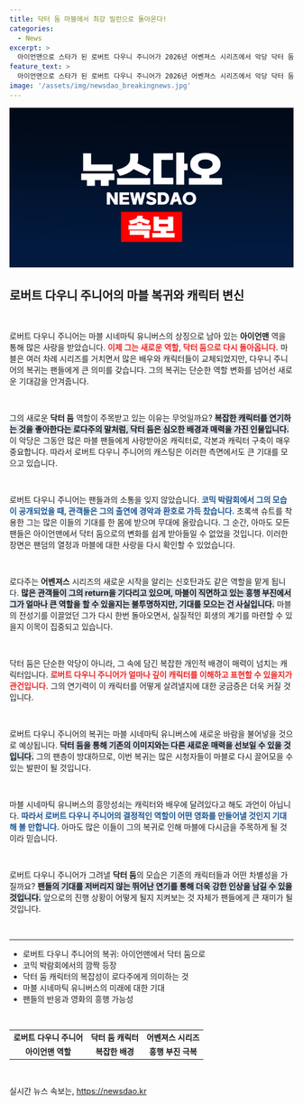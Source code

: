 ```yaml
---
title: 닥터 둠 마블에서 최강 빌런으로 돌아온다!
categories:
  - News
excerpt: >
  아이언맨으로 스타가 된 로버트 다우니 주니어가 2026년 어벤져스 시리즈에서 악당 닥터 둠으로 복귀! 샌디에이고 코믹 박람회에서의 놀라운 등장과 관객의 환호, 마블의 미래에 대한 기대감이 높아지고 있습니다. 클릭 유도!
feature_text: >
  아이언맨으로 스타가 된 로버트 다우니 주니어가 2026년 어벤져스 시리즈에서 악당 닥터 둠으로 복귀! 샌디에이고 코믹 박람회에서의 놀라운 등장과 관객의 환호, 마블의 미래에 대한 기대감이 높아지고 있습니다. 클릭 유도!
image: '/assets/img/newsdao_breakingnews.jpg'
---
```


<p><img src="/assets/img/newsdao_breakingnews.jpg" alt="pcversion 속보" /></p>

<h2 data-ke-size="size26">로버트 다우니 주니어의 마블 복귀와 캐릭터 변신</h2>

<p data-ke-size="size16">&nbsp;</p>

<p>로버트 다우니 주니어는 마블 시네마틱 유니버스의 상징으로 남아 있는 <b>아이언맨</b> 역을 통해 많은 사랑을 받았습니다. <b><span style="color: #ee2323;">이제 그는 새로운 역할, 닥터 둠으로 다시 돌아옵니다.</span></b> 마블은 여러 차례 시리즈를 거치면서 많은 배우와 캐릭터들이 교체되었지만, 다우니 주니어의 복귀는 팬들에게 큰 의미를 갖습니다. 그의 복귀는 단순한 역할 변화를 넘어선 새로운 기대감을 안겨줍니다. </p>

<p data-ke-size="size16">&nbsp;</p>

<p>그의 새로운 <b>닥터 둠</b> 역할이 주목받고 있는 이유는 무엇일까요? <b><span style="background-color: #21538527;">복잡한 캐릭터를 연기하는 것을 좋아한다는 로다주의 말처럼, 닥터 둠은 심오한 배경과 매력을 가진 인물입니다.</span></b> 이 악당은 그동안 많은 마블 팬들에게 사랑받아온 캐릭터로, 각본과 캐릭터 구축이 매우 중요합니다. 따라서 로버트 다우니 주니어의 캐스팅은 이러한 측면에서도 큰 기대를 모으고 있습니다.</p>

<p data-ke-size="size16">&nbsp;</p>

<p>로버트 다우니 주니어는 팬들과의 소통을 잊지 않았습니다. <b><span style="color: #1a5490;">코믹 박람회에서 그의 모습이 공개되었을 때, 관객들은 그의 출연에 경악과 환호로 가득 찼습니다.</span></b> 초록색 슈트를 착용한 그는 많은 이들의 기대를 한 몸에 받으며 무대에 올랐습니다. 그 순간, 아마도 모든 팬들은 아이언맨에서 닥터 둠으로의 변화를 쉽게 받아들일 수 없었을 것입니다. 이러한 장면은 팬덤의 열정과 마블에 대한 사랑을 다시 확인할 수 있었습니다.</p>

<p data-ke-size="size16">&nbsp;</p>

<p>로다주는 <b>어벤져스</b> 시리즈의 새로운 시작을 알리는 신호탄과도 같은 역할을 맡게 됩니다. <b><span style="background-color: #21538527;">많은 관객들이 그의 return을 기다리고 있으며, 마블이 직면하고 있는 흥행 부진에서 그가 얼마나 큰 역할을 할 수 있을지는 불투명하지만, 기대를 모으는 건 사실입니다.</span></b> 마블의 전성기를 이끌었던 그가 다시 한번 돌아오면서, 실질적인 회생의 계기를 마련할 수 있을지 이목이 집중되고 있습니다.</p>

<p data-ke-size="size16">&nbsp;</p>

<p>닥터 둠은 단순한 악당이 아니라, 그 속에 담긴 복잡한 개인적 배경이 매력이 넘치는 캐릭터입니다. <b><span style="color: #ee2323;">로버트 다우니 주니어가 얼마나 깊이 캐릭터를 이해하고 표현할 수 있을지가 관건입니다.</span></b> 그의 연기력이 이 캐릭터를 어떻게 살려낼지에 대한 궁금증은 더욱 커질 것입니다. </p>

<p data-ke-size="size16">&nbsp;</p>

<p>로버트 다우니 주니어의 복귀는 마블 시네마틱 유니버스에 새로운 바람을 불어넣을 것으로 예상됩니다. <b><span style="background-color: #21538527;">닥터 둠을 통해 기존의 이미지와는 다른 새로운 매력을 선보일 수 있을 것입니다.</span></b> 그의 팬층이 방대하므로, 이번 복귀는 많은 시청자들이 마블로 다시 끌어모을 수 있는 발판이 될 것입니다. </p>

<p data-ke-size="size16">&nbsp;</p>

<p>마블 시네마틱 유니버스의 흥망성쇠는 캐릭터와 배우에 달려있다고 해도 과언이 아닙니다. <b><span style="color: #1a5490;">따라서 로버트 다우니 주니어의 결정적인 역할이 어떤 영화를 만들어낼 것인지 기대해 볼 만합니다.</span></b> 아마도 많은 이들이 그의 복귀로 인해 마블에 다시금을 주목하게 될 것이라 믿습니다. </p>

<p data-ke-size="size16">&nbsp;</p>

<p>로버트 다우니 주니어가 그려낼 <b>닥터 둠</b>의 모습은 기존의 캐릭터들과 어떤 차별성을 가질까요? <b><span style="background-color: #21538527;">팬들의 기대를 저버리지 않는 뛰어난 연기를 통해 더욱 강한 인상을 남길 수 있을 것입니다.</span></b> 앞으로의 진행 상황이 어떻게 될지 지켜보는 것 자체가 팬들에게 큰 재미가 될 것입니다. </p>

<p data-ke-size="size16">&nbsp;</p>

<hr/>

<ul>
    <li>로버트 다우니 주니어의 복귀: 아이언맨에서 닥터 둠으로</li>
    <li>코믹 박람회에서의 깜짝 등장</li>
    <li>닥터 둠 캐릭터의 복잡성이 로다주에게 의미하는 것</li>
    <li>마블 시네마틱 유니버스의 미래에 대한 기대</li>
    <li>팬들의 반응과 영화의 흥행 가능성</li>
</ul>

<p data-ke-size="size16">&nbsp;</p>

<table style="width: 100%;">
    <tr>
        <td style="text-align: center; height: 17px;"><b>로버트 다우니 주니어</b></td>
        <td style="text-align: center; height: 17px;"><b>닥터 둠 캐릭터</b></td>
        <td style="text-align: center; height: 17px;"><b>어벤져스 시리즈</b></td>
    </tr>
    <tr>
        <td style="text-align: center; height: 17px;"><b>아이언맨 역할</b></td>
        <td style="text-align: center; height: 17px;"><b>복잡한 배경</b></td>
        <td style="text-align: center; height: 17px;"><b>흥행 부진 극복</b></td>
    </tr>
</table>

<p data-ke-size="size16">&nbsp;</p>
실시간 뉴스 속보는, <a href="https://newsdao.kr" rel="dofollow">https://newsdao.kr</a>


